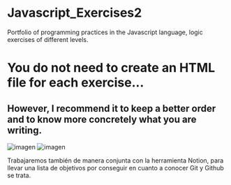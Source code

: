 # Javascript_Exercises2
Portfolio of programming practices in the Javascript language, logic exercises of different levels.

# You do not need to create an HTML file for each exercise...

## However, I recommend it to keep a better order and to know more concretely what you are writing. 

![imagen](https://github.com/alxs2997/Ejercicios_Javascript2/assets/98421465/30f727ab-b419-4102-a611-e52ecd39e676) ![imagen](https://github.com/alxs2997/Ejercicios_Javascript2/assets/98421465/4c648988-b2fa-4d20-8277-d882e23cb7e0)

Trabajaremos también de manera conjunta con la herramienta Notion, para llevar una lista de objetivos por conseguir en cuanto a conocer Git y Github se trata.
